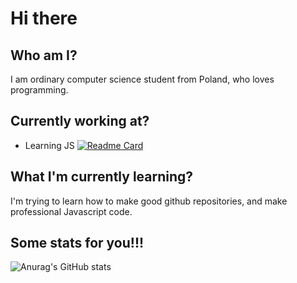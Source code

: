 # Hi there

## Who am I?
I am ordinary computer science student from Poland, who loves programming.

## Currently working at? 
- Learning JS
[![Readme Card](https://github-readme-stats.vercel.app/api/pin/?username=portalion&repo=Frontend-Mentor&theme=tokyonight)](https://github.com/portalion/Frontend-Mentor)

## What I'm currently learning?
I'm trying to learn how to make good github repositories, and make professional Javascript code.

## Some stats for you!!!
![Anurag's GitHub stats](https://github-readme-stats.vercel.app/api?username=portalion&theme=radical)
